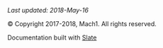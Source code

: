 _Last updated: 2018-May-16_

© Copyright 2017-2018, Mach1. All rights reserved.

Documentation built with [Slate](https://github.com/lord/slate)